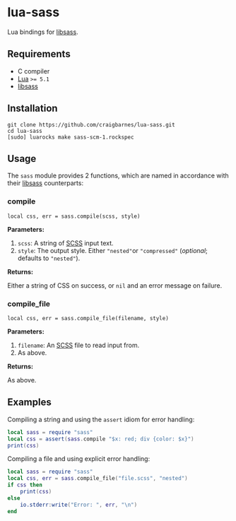 lua-sass
========

Lua bindings for [libsass].

Requirements
------------

* C compiler
* [Lua] `>= 5.1`
* [libsass]

Installation
------------

    git clone https://github.com/craigbarnes/lua-sass.git
    cd lua-sass
    [sudo] luarocks make sass-scm-1.rockspec

Usage
-----

The `sass` module provides 2 functions, which are named in accordance with
their [libsass] counterparts:

### compile

    local css, err = sass.compile(scss, style)

**Parameters:**

1. `scss`: A string of [SCSS] input text.
2. `style`: The output style. Either `"nested"`or `"compressed"`
   (*optional*; defaults to `"nested"`).

**Returns:**

Either a string of CSS on success, or `nil` and an error message on failure.

### compile_file

    local css, err = sass.compile_file(filename, style)

**Parameters:**

1. `filename`: An [SCSS] file to read input from.
2. As above.

**Returns:**

As above.

Examples
--------

Compiling a string and using the `assert` idiom for error handling:

```lua
local sass = require "sass"
local css = assert(sass.compile "$x: red; div {color: $x}")
print(css)
```

Compiling a file and using explicit error handling:

```lua
local sass = require "sass"
local css, err = sass.compile_file("file.scss", "nested")
if css then
    print(css)
else
    io.stderr:write("Error: ", err, "\n")
end
```


[libsass]: https://sass-lang.com/libsass
[Lua]: https://www.lua.org/
[SCSS]: https://sass-lang.com/documentation/file.SASS_REFERENCE.html#syntax
